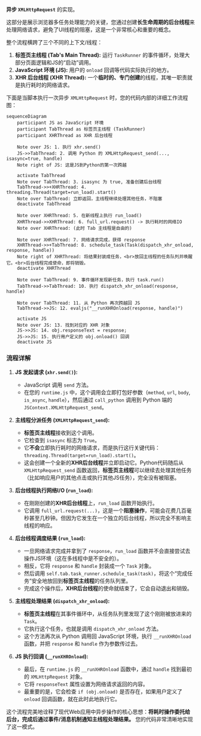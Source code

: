 **异步 `XMLHttpRequest`** 的实现。

这部分是展示浏览器多任务处理能力的关键，您通过创建**长生命周期的后台线程**来处理网络请求，避免了UI线程的阻塞，这是一个非常核心和重要的概念。

整个流程横跨了三个不同的上下文/线程：

1.  **标签页主线程 (Tab's Main Thread):** 运行 `TaskRunner` 的事件循环，处理大部分页面逻辑和JS的“启动”调用。
2.  **JavaScript 环境 (JS):** 用户的 `onload` 回调等代码实际执行的地方。
3.  **XHR 后台线程 (XHR Thread):** 一个**临时的、专门创建**的线程，其唯一职责就是执行耗时的网络请求。

下面是当脚本执行一次异步 `XMLHttpRequest` 时，您的代码内部的详细工作流程图：

```mermaid
sequenceDiagram
    participant JS as JavaScript 环境
    participant TabThread as 标签页主线程 (TaskRunner)
    participant XHRThread as XHR 后台线程

    Note over JS: 1. 执行 xhr.send()
    JS->>TabThread: 2. 调用 Python 的 XMLHttpRequest_send(..., isasync=true, handle)
    Note right of JS: 这是JS到Python的第一次跨越

    activate TabThread
    Note over TabThread: 3. isasync 为 true, 准备创建后台线程
    TabThread->>+XHRThread: 4. threading.Thread(target=run_load).start()
    Note over TabThread: 立即返回，主线程继续处理其他任务，不阻塞
    deactivate TabThread

    Note over XHRThread: 5. 在新线程上执行 run_load()
    XHRThread->>XHRThread: 6. full_url.request() -> 执行耗时的网络IO
    Note over XHRThread: (此时 Tab 主线程是自由的)

    Note over XHRThread: 7. 网络请求完成，获得 response
    XHRThread->>+TabThread: 8. schedule_task(Task(dispatch_xhr_onload, response, handle))
    Note right of XHRThread: 将结果封装成任务，<br>放回主线程的任务队列并唤醒它。<br>后台线程完成使命，即将销毁。
    deactivate XHRThread

    Note over TabThread: 9. 事件循环发现新任务，执行 task.run()
    TabThread->>TabThread: 10. 执行 dispatch_xhr_onload(response, handle)

    Note over TabThread: 11. 从 Python 再次跨越回 JS
    TabThread->>JS: 12. evaljs("__runXHROnload(response, handle)")

    activate JS
    Note over JS: 13. 找到对应的 XHR 对象
    JS->>JS: 14. obj.responseText = response;
    JS->>JS: 15. 执行用户定义的 obj.onload() 回调
    deactivate JS
```

### 流程详解

1.  **JS 发起请求 (`xhr.send()`):**

      * JavaScript 调用 `send` 方法。
      * 在您的 `runtime.js` 中，这个调用会立即打包好参数（`method`, `url`, `body`, `is_async`, `handle`），然后通过 `call_python` 调用到 Python 端的 `JSContext.XMLHttpRequest_send`。

2.  **主线程分派任务 (`XMLHttpRequest_send`):**

      * **标签页主线程**接收到这个调用。
      * 它检查到 `isasync` 标志为 `True`。
      * 它**不会**立即执行耗时的网络请求，而是执行这行关键代码：`threading.Thread(target=run_load).start()`。
      * 这会创建一个全新的**XHR后台线程**并立即启动它。Python代码随后从 `XMLHttpRequest_send` 函数返回，**标签页主线程**可以继续去处理其他任务（比如响应用户的其他点击或执行其他JS任务），完全没有被阻塞。

3.  **后台线程执行网络I/O (`run_load`):**

      * 在刚刚创建的**XHR后台线程**上，`run_load` 函数开始执行。
      * 它调用 `full_url.request(...)`，这是一个**阻塞操作**，可能会花费几百毫秒甚至几秒钟。但因为它发生在一个独立的后台线程，所以完全不影响主线程的响应。

4.  **后台线程调度结果 (`run_load`):**

      * 一旦网络请求完成并拿到了 `response`，`run_load` 函数并不会直接尝试去操作JS环境（这在多线程中是不安全的）。
      * 相反，它将 `response` 和 `handle` 封装成一个 `Task` 对象。
      * 然后调用 `self.tab.task_runner.schedule_task(task)`，将这个“完成任务”安全地放回到**标签页主线程**的任务队列里。
      * 完成这个操作后，**XHR后台线程**的使命就结束了，它会自动退出和销毁。

5.  **主线程处理结果 (`dispatch_xhr_onload`):**

      * **标签页主线程**在其事件循环中，从任务队列里发现了这个刚刚被放进来的 `Task`。
      * 它执行这个任务，也就是调用 `dispatch_xhr_onload` 方法。
      * 这个方法再次从 Python 调用回 JavaScript 环境，执行 `__runXHROnload` 函数，并把 `response` 和 `handle` 作为参数传过去。

6.  **JS 执行回调 (`__runXHROnload`):**

      * 最后，在 `runtime.js` 的 `__runXHROnload` 函数中，通过 `handle` 找到最初的 `XMLHttpRequest` 对象。
      * 它将 `responseText` 属性设置为网络请求返回的内容。
      * 最重要的是，它会检查 `if (obj.onload)` 是否存在，如果用户定义了 `onload` 回调函数，就在此时此地执行它。

这个流程完美地诠释了现代Web应用中异步操作的核心思想：**将耗时操作委托给后台，完成后通过事件/消息机制通知主线程处理结果。** 您的代码非常清晰地实现了这一模式。